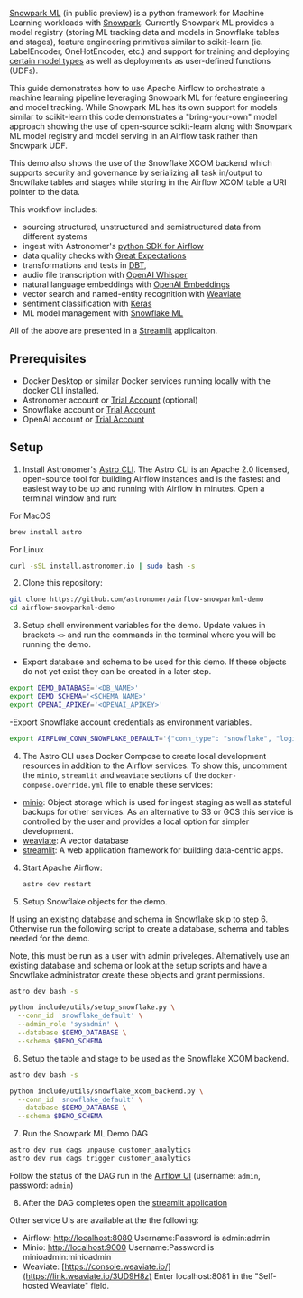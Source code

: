 [Snowpark ML](https://docs.snowflake.com/en/developer-guide/snowpark-ml/index) (in public preview) is a python framework for Machine Learning workloads with [Snowpark](https://docs.snowflake.com/en/developer-guide/snowpark/python/index.html).  Currently Snowpark ML provides a model registry (storing ML tracking data and models in Snowflake tables and stages), feature engineering primitives similar to scikit-learn (ie. LabelEncoder, OneHotEncoder, etc.) and support for training and deploying [certain model types](https://docs.snowflake.com/en/developer-guide/snowpark-ml/snowpark-ml-modeling#snowpark-ml-modeling-classes) as well as deployments as user-defined functions (UDFs).

This guide demonstrates how to use Apache Airflow to orchestrate a machine learning pipeline leveraging Snowpark ML for feature engineering and model tracking. While Snowpark ML has its own support for models similar to scikit-learn this code demonstrates a "bring-your-own" model approach showing the use of open-source scikit-learn along with Snowpark ML model registry and model serving in an Airflow task rather than Snowpark UDF.

This demo also shows the use of the Snowflake XCOM backend which supports security and governance by serializing all task in/output to Snowflake tables and stages while storing in the Airflow XCOM table a URI pointer to the data.

This workflow includes:
- sourcing structured, unstructured and semistructured data from different systems
- ingest with Astronomer's [python SDK for Airflow](https://github.com/astronomer/astro-sdk)
- data quality checks with [Great Expectations](https://greatexpectations.io/)
- transformations and tests in [DBT](https://www.getdbt.com/), 
- audio file transcription with [OpenAI Whisper](https://github.com/openai/whisper)
- natural language embeddings with [OpenAI Embeddings](https://platform.openai.com/docs/guides/embeddings)
- vector search and named-entity recognition with [Weaviate](https://weaviate.io/)
- sentiment classification with [Keras](https://keras.io/)  
- ML model management with [Snowflake ML](https://docs.snowflake.com/LIMITEDACCESS/snowflake-ml-modeling)
  
All of the above are presented in a [Streamlit](http://www.streamlit.io) applicaiton.  
  
## Prerequisites  
  
- Docker Desktop or similar Docker services running locally with the docker CLI installed.  
- Astronomer account or [Trial Account](https://www.astronomer.io/try-astro/) (optional)
- Snowflake account or [Trial Account](https://signup.snowflake.com/)
- OpenAI account or [Trial Account](https://platform.openai.com/signup)
    
## Setup  
  
1. Install Astronomer's [Astro CLI](https://github.com/astronomer/astro-cli).  The Astro CLI is an Apache 2.0 licensed, open-source tool for building Airflow instances and is the fastest and easiest way to be up and running with Airflow in minutes. Open a terminal window and run:

For MacOS  
```bash
brew install astro
```
  
For Linux
```bash
curl -sSL install.astronomer.io | sudo bash -s
```

2. Clone this repository:
```bash
git clone https://github.com/astronomer/airflow-snowparkml-demo
cd airflow-snowparkml-demo
```

3.  Setup shell environment variables for the demo.  Update values in brackets `<>` and run the commands in the terminal where you will be running the demo.

- Export database and schema to be used for this demo.  If these objects do not yet exist they can be created in a later step.
```bash
export DEMO_DATABASE='<DB_NAME>'
export DEMO_SCHEMA='<SCHEMA_NAME>'
export OPENAI_APIKEY='<OPENAI_APIKEY>'
```

-Export Snowflake account credentials as environment variables.
```bash
export AIRFLOW_CONN_SNOWFLAKE_DEFAULT='{"conn_type": "snowflake", "login": "<USER_NAME>", "password": "<PASSWORD>", "schema": "${DEMO_SCHEMA}", "extra": {"account": "<ORG_NAME>-<ACCOUNT_NAME>", "warehouse": "<WAREHOUSE_NAME>", "database": "${DEMO_DATABASE}", "region": "<REGION_NAME>", "role": "<USER_ROLE>", "authenticator": "snowflake", "session_parameters": null, "application": "AIRFLOW"}}'
```

4.  The Astro CLI uses Docker Compose to create local development resources in addition to the Airflow services.  To show this, uncomment the `minio`, `streamlit` and `weaviate` sections of the `docker-compose.override.yml` file to enable these services:

- [minio](https://min.io/): Object storage which is used for ingest staging as well as stateful backups for other services.  As an alternative to S3 or GCS this service is controlled by the user and provides a local option for simpler development.
- [weaviate](https://weaviate.io/): A vector database 
- [streamlit](http://www.streamlit.io): A web application framework for building data-centric apps.



4.  Start Apache Airflow:
    ```sh
    astro dev restart
    ```  
5. Setup Snowflake objects for the demo.  
  
If using an existing database and schema in Snowflake skip to step 6.  Otherwise run the following script to create a database, schema and tables needed for the demo.
  
Note, this must be run as a user with admin priveleges.  Alternatively use an existing database and schema or look at the setup scripts and have a Snowflake administrator create these objects and grant permissions.
  
```bash
astro dev bash -s
```

```bash
python include/utils/setup_snowflake.py \
  --conn_id 'snowflake_default' \
  --admin_role 'sysadmin' \
  --database $DEMO_DATABASE \
  --schema $DEMO_SCHEMA
```  
  
6. Setup the table and stage to be used as the Snowflake XCOM backend.
```bash
astro dev bash -s
```
  
```bash
python include/utils/snowflake_xcom_backend.py \
  --conn_id 'snowflake_default' \
  --database $DEMO_DATABASE \
  --schema $DEMO_SCHEMA
```

7. Run the Snowpark ML Demo DAG
```bash
astro dev run dags unpause customer_analytics
astro dev run dags trigger customer_analytics
```

Follow the status of the DAG run in the [Airflow UI](http://localhost:8080/dags/customer_analytics/grid) (username: `admin`, password: `admin`)


8. After the DAG completes open the [streamlit application](http://localhost:8501)

Other service UIs are available at the the following:
- Airflow: [http://localhost:8080](http://localhost:8080) Username:Password is admin:admin
- Minio: [http://localhost:9000](http://localhost:9000) Username:Password is minioadmin:minioadmin
- Weaviate: [https://console.weaviate.io/](https://link.weaviate.io/3UD9H8z) Enter localhost:8081 in the "Self-hosted Weaviate" field.
